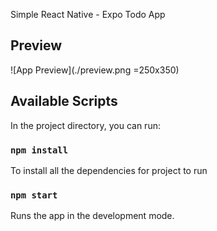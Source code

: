 Simple React Native - Expo Todo App

## Preview

![App Preview](./preview.png =250x350)

## Available Scripts

In the project directory, you can run:

### `npm install`

To install all the dependencies for project to run

### `npm start`

Runs the app in the development mode.